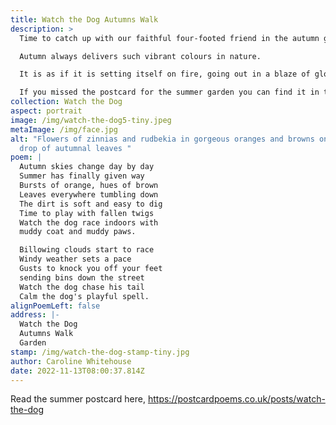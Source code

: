```yaml
---
title: Watch the Dog Autumns Walk
description: >
  Time to catch up with our faithful four-footed friend in the autumn garden.

  Autumn always delivers such vibrant colours in nature.

  It is as if it is setting itself on fire, going out in a blaze of glory before the winter takes hold. 

  If you missed the postcard for the summer garden you can find it in the link below.
collection: Watch the Dog
aspect: portrait
image: /img/watch-the-dog5-tiny.jpeg
metaImage: /img/face.jpg
alt: "Flowers of zinnias and rudbekia in gorgeous oranges and browns on a back
  drop of autumnal leaves "
poem: |
  Autumn skies change day by day
  Summer has finally given way
  Bursts of orange, hues of brown
  Leaves everywhere tumbling down
  The dirt is soft and easy to dig
  Time to play with fallen twigs
  Watch the dog race indoors with
  muddy coat and muddy paws.

  Billowing clouds start to race
  Windy weather sets a pace
  Gusts to knock you off your feet
  sending bins down the street
  Watch the dog chase his tail
  Calm the dog's playful spell.
alignPoemLeft: false
address: |-
  Watch the Dog
  Autumns Walk
  Garden
stamp: /img/watch-the-dog-stamp-tiny.jpg
author: Caroline Whitehouse
date: 2022-11-13T08:00:37.814Z
---
```

Read the summer postcard here, <https://postcardpoems.co.uk/posts/watch-the-dog>